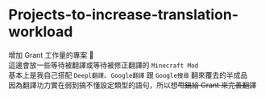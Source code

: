 # Projects-to-increase-translation-workload
增加 Grant 工作量的專案 📁<br>
這邊會放一些等待被翻譯或等待被修正翻譯的 <code>Minecraft Mod</code><br>
基本上是我自己搭配 <code>Deepl翻譯</code>、<code>Google翻譯</code> 跟 <code>Google搜尋</code> 翻來覆去的半成品<br>
因為翻譯功力實在弱到搞不懂設定類型的語句，所以想~~甩鍋給 Grant 來完善翻譯~~
